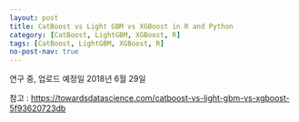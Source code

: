```yaml
---
layout: post
title: CatBoost vs Light GBM vs XGBoost in R and Python
category: [CatBoost, LightGBM, XGBoost, R]  
tags: [CatBoost, LightGBM, XGBoost, R]
no-post-nav: true
---
```


연구 중, 업로드 예정일 2018년 6월 29일


참고 : https://towardsdatascience.com/catboost-vs-light-gbm-vs-xgboost-5f93620723db